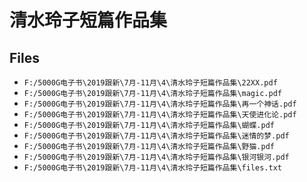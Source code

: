 # 清水玲子短篇作品集

## Files

- `F:/5000G电子书\2019跟新\7月-11月\4\清水玲子短篇作品集\22XX.pdf`
- `F:/5000G电子书\2019跟新\7月-11月\4\清水玲子短篇作品集\magic.pdf`
- `F:/5000G电子书\2019跟新\7月-11月\4\清水玲子短篇作品集\再一个神话.pdf`
- `F:/5000G电子书\2019跟新\7月-11月\4\清水玲子短篇作品集\天使进化论.pdf`
- `F:/5000G电子书\2019跟新\7月-11月\4\清水玲子短篇作品集\蝴蝶.pdf`
- `F:/5000G电子书\2019跟新\7月-11月\4\清水玲子短篇作品集\迷情的梦.pdf`
- `F:/5000G电子书\2019跟新\7月-11月\4\清水玲子短篇作品集\野猫.pdf`
- `F:/5000G电子书\2019跟新\7月-11月\4\清水玲子短篇作品集\银河银河.pdf`
- `F:/5000G电子书\2019跟新\7月-11月\4\清水玲子短篇作品集\files.txt`
